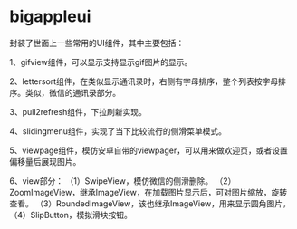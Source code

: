 bigappleui
========

封装了世面上一些常用的UI组件，其中主要包括：

1、gifview组件，可以显示支持显示gif图片的显示。

2、lettersort组件，在类似显示通讯录时，右侧有字母排序，整个列表按字母排序。类似，微信的通讯录部分。

3、pull2refresh组件，下拉刷新实现。

4、slidingmenu组件，实现了当下比较流行的侧滑菜单模式。

5、viewpage组件，模仿安卓自带的viewpager，可以用来做欢迎页，或者设置偏移量后展现图片。

6、view部分：
（1）SwipeView，模仿微信的侧滑删除。
（2）ZoomImageView，继承ImageView，在加载图片显示后，可对图片缩放，旋转查看。
（3）RoundedImageView，该也继承ImageView，用来显示圆角图片。
（4）SlipButton，模拟滑块按钮。
